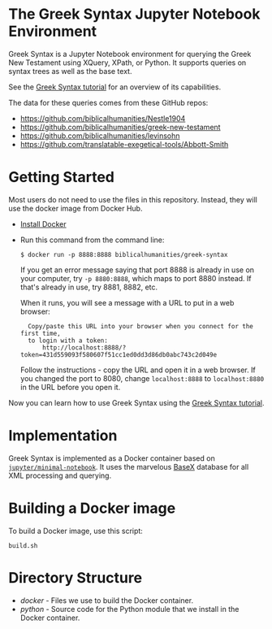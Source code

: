 # The Greek Syntax Jupyter Notebook Environment

Greek Syntax is a Jupyter Notebook environment for querying the Greek New Testament using XQuery, XPath, or Python.  It supports queries on syntax trees as well as the base text.

See the [Greek Syntax tutorial](http://jonathanrobie.biblicalhumanities.org/assets/greeksyntax-tutorial.html) for an overview of its capabilities.

The data for these queries comes from these GitHub repos:

- https://github.com/biblicalhumanities/Nestle1904
- https://github.com/biblicalhumanities/greek-new-testament
- https://github.com/biblicalhumanities/levinsohn
- https://github.com/translatable-exegetical-tools/Abbott-Smith

# Getting Started

Most users do not need to use the files in this repository.  Instead, they will use the docker image from Docker Hub.

- [Install Docker](https://docs.docker.com/install/)
- Run this command from the command line:
  ```
  $ docker run -p 8888:8888 biblicalhumanities/greek-syntax
  ```
  If you get an error message saying that port 8888 is already in use on your computer, try `-p 8880:8888`, which maps to port 8880 instead. If that's already in use, try 8881, 8882, etc.

  When it runs, you will see a message with a URL to put in a web browser:

  ```
    Copy/paste this URL into your browser when you connect for the first time,
    to login with a token:
        http://localhost:8888/?token=431d559093f580607f51cc1ed0dd3d86db0abc743c2d049e
  ```

  Follow the instructions - copy the URL and open it in a web browser. If you changed the port to 8080, change `localhost:8888` to `localhost:8880` in the URL before you open it.


Now you can learn how to use Greek Syntax using the [Greek Syntax tutorial](http://jonathanrobie.biblicalhumanities.org/assets/greeksyntax-tutorial.html).

# Implementation

Greek Syntax is implemented as a Docker container based on [`jupyter/minimal-notebook`](https://github.com/jupyter/docker-stacks/tree/master/minimal-notebook). It uses the marvelous [BaseX](basex.org) database for all XML processing and querying.

# Building a Docker image

To build a Docker image, use this script:

`build.sh`

# Directory Structure

- *docker* - Files we use to build the Docker container.
- *python* - Source code for the Python module that we install in the Docker container.
